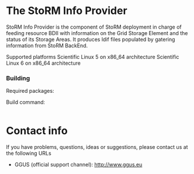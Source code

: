 The StoRM Info Provider
===============================

StoRM Info Provider is the component of StoRM deployment in charge of feeding resource BDII with 
information on the Grid Storage Element and the status of its Storage Areas. It produces ldif
files populated by gatering information from StoRM BackEnd.

Supported platforms
Scientific Linux 5 on x86\_64 architecture
Scientific Linux 6 on x86\_64 architecture

### Building
Required packages:

Build command:
```bash
```

# Contact info

If you have problems, questions, ideas or suggestions, please contact us at
the following URLs

* GGUS (official support channel): http://www.ggus.eu
